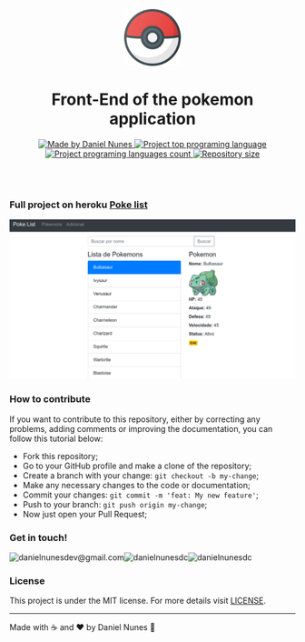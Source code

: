   <p align="center">
  <img src="img/pokemon.png" alt="Pokemon image" width="100px" height="100px"/>
</p>

  <h1 align="center" >Front-End of the pokemon application</h1>

  <p align="center">
  <a href="https://linkedin.com/in/danielnunesdc">
    <img alt="Made by Daniel Nunes" src="https://img.shields.io/badge/made%20by-Daniel Nunes-%2300AFA2">
    <img alt="Project top programing language" src="https://img.shields.io/github/languages/top/nunesdaniel/pokemon-app?color=00AFA2">
    <img alt="Project programing languages count" src="https://img.shields.io/github/languages/count/nunesdaniel/pokemon-app?color=00AFA2">
    <img alt="Repository size" src="https://img.shields.io/github/repo-size/nunesdaniel/pokemon-app?color=00AFA2">
  </a>
</p><br /><br />

### Full project on heroku [Poke list](http://poke-list-app.herokuapp.com/)
![](img/print.png)

### How to contribute

If you want to contribute to this repository, either by correcting any problems, adding comments or improving the documentation, you can follow this tutorial below:

- Fork this repository;
- Go to your GitHub profile and make a clone of the repository;
- Create a branch with your change: `git checkout -b my-change`;
- Make any necessary changes to the code or documentation;
- Commit your changes: `git commit -m 'feat: My new feature'`;
- Push to your branch: `git push origin my-change`;
- Now just open your Pull Request;


### Get in touch!

<p align="left">
 <a href="mailto:danielnunesdev@gmail.com" target="blank"><img align="left" src="https://img.shields.io/badge/-danielnunesdev@gmail.com-c14438?style=flat-square&logo=Gmail&logoColor=white&link=mailto:danielnunesdev@gmail.com" alt="danielnunesdev@gmail.com"  height="25" /></a>
  
<a href="https://twitter.com/danielnunesdc" target="blank"><img align="left" src="https://img.shields.io/badge/-@danielnunesdc-1ca0f1?style=flat-square&labelColor=1ca0f1&logo=twitter&logoColor=white&link=https://twitter.com/danielnunesdc" alt="danielnunesdc" height="25" /></a>
  
<a href="https://linkedin.com/in/danielnunesdc" target="blank"><img align="left" src="https://img.shields.io/badge/-@danielnunesdc-blue?style=flat-square&logo=Linkedin&logoColor=white&link=https://www.linkedin.com/in/danielnunesdc" alt="danielnunesdc" height="25" /></a>
</p><br />

### License

This project is under the MIT license. For more details visit [LICENSE](LICENSE.md).

---

Made with :coffee: and ♥ by Daniel Nunes :wave:
